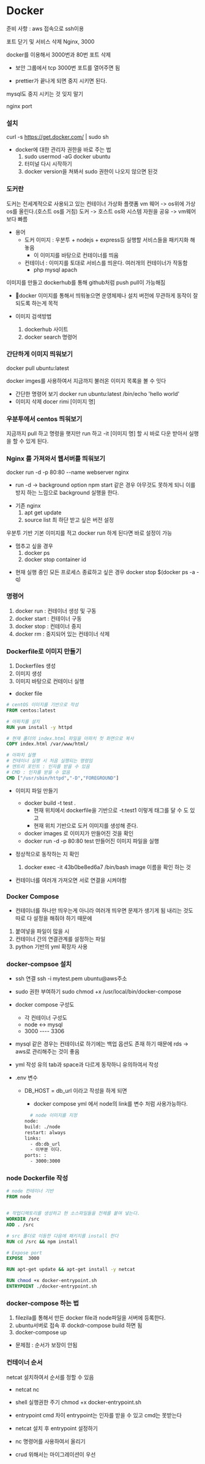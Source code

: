 # Docker

준비 사항 : aws 접속으로 ssh이용

포트 닫기 및 서비스 삭제 Nginx, 3000

docker를 이용해서 3000번과 80번 포트 삭제

- 보안 그룹에서 tcp 3000번 포트를 열어주면 됨

- prettier가 끝나게 되면 중지 시키면 된다.

mysql도 중지 시키는 것 잊지 말기

nginx port

### 설치

curl -s https://get.docker.com/ | sudo sh

- docker에 대한 관리자 권한을 바로 주는 법
  1. sudo usermod -aG docker ubuntu
  2. 터미널 다시 시작하기
  3. docker version을 쳐봐서 sudo 권한이 나오지 않으면 된것

### 도커란

도커는 전세계적으로 사용되고 있는 컨테이너 가상화 플랫폼
vm 웨어 -> os위에 가상 os를 올린다.(호스트 os를 거침)
도커 -> 호스트 os와 시스템 자원을 공유 -> vm웨어 보다 빠름

- 용어
  - 도커 이미지 : 우분투 + nodejs + express등 실행할 서비스들을 패키지화 해놓음
    - 이 이미지를 바탕으로 컨테이너를 띄움
  - 컨테이너 : 이미지를 토대로 서비스를 띄운다. 여러개의 컨테이너가 작동함
    - php mysql apach

이미지를 만들고 dockerhub를 통해 github처럼 push pull이 가능해짐

- docker 이미지를 통해서 띄워놓으면 운영체제나 설치 버전에 무관하게 동작이 잘 되도록 하는게 목적

- 이미지 검색방법
  1. dockerhub 사이트
  2. docker search 명령어

### 간단하게 이미지 띄워보기

docker pull ubuntu:latest

docker imges를 사용하여서 지금까지 불러온 이미지 목록을 볼 수 잇다

- 간단한 명령어 보기
  docker run ubuntu:latest /bin/echo 'hello world'
- 이미지 삭제
  docer rimi [이미지 명]

### 우분투에서 centos 띄워보기

지금까지 pull 하고 명령을 햇지만 run 하고 -it [이미지 명] 할 시 바로 다운 받아서 실행을 할 수 있게 된다.

### Nginx 를 가져와서 웹서버를 띄워보기

docker run -d -p 80:80 --name webserver nginx

- run -d -> background option
  npm start 같은 경우 아무것도 못하게 되니 이를 방지 하는 느낌으로 background 실행을 한다.

* 기존 nginx
  1. apt get update
  2. source list 최 하단 받고 싶은 버전 설정

우분투 기반 기본 이미지를 적고 docker run 하게 된다면 바로 설정이 가능

- 멈추고 싶을 경우
  1. docker ps
  1. docker stop container id

* 현재 실행 중인 모든 프로세스 종료하고 싶은 경우
  docker stop $(docker ps -a -q)

### 명령어

1. docker run : 컨테이너 생성 및 구동
1. docker start : 컨테이너 구동
1. docker stop : 컨테이너 중지
1. docker rm : 중지되어 있는 컨테이너 삭제

### Dockerfile로 이미지 만들기

1. Dockerfiles 생성
1. 이미지 생성
1. 이미지 바탕으로 컨테이너 실행

- docker file

```dockerfile
# centOS 이미지를 기반으로 작성
FROM centos:latest

# 아파치를 설치
RUN yum install -y httpd

# 현재 폴더의 index.html 파일을 아파치 첫 화면으로 복사
COPY index.html /var/www/html/

# 아파치 실행
# 컨테이너 실행 시 처음 실행되는 명령임
# 엔트리 포인트 : 인자를 받을 수 있음
# CMD : 인자를 받을 수 없음
CMD ["/usr/sbin/httpd","-D","FOREGROUND"]
```

- 이미지 파일 만들기

  - docker build -t test .
    - 현재 위치에서 dockerfile을 기반으로 -t:test1 이렇게 태그를 달 수 도 있고
    - 현재 위치 기반으로 도커 이미지를 생성해 준다.
  - docker images 로 이미지가 만들어진 것을 확인
  - docker run -d -p 80:80 test
    만들어진 이미지 파일을 실행

* 정상적으로 동작하는 지 확인

  1.  docker exec -it 43b0be8ed6a7 /bin/bash
      image 이름을 확인 하는 것

* 컨테이너를 여러개 가져오면 서로 연결을 시켜야함

### Docker Compose

- 컨테이너를 하나만 띄우는게 아니라 여러개 띄우면 문제가 생기게 됨
  내리는 것도 따로 다 설정을 해줘야 하기 때문에

1. 붙여넣을 파일이 많을 시
1. 컨테이너 간의 연결관계를 설정하는 파일
1. python 기반의 yml 확장자 사용

### docker-compsoe 설치

- ssh 연결
  ssh -i mytest.pem ubuntu@aws주소

* sudo 권한 부여하기
  sudo chmod +x /usr/local/bin/docker-compose

* docker compose 구성도

  - 각 컨테이너 구성도
  - node <-> mysql
  - 3000 ---- 3306

* mysql 같은 경우는 컨테이너로 하기에는 백업 옵션도 존재 하기 때문에 rds -> aws로 관리해주는 것이 좋음

* yml 작성 유의
  tab과 space과 다르게 동작하니 유의하여서 작성

* .env 변수

  - DB_HOST = db_url 이라고 작성을 하게 되면

    - docker compose yml 에서 node의 link를 변수 처럼 사용가능하다.

    ```dockerfile
      # node 이미지를 지정
    node:
    build: ./node
    restart: always
    links:
      - db:db_url
      - 이부분 이다.
    ports: :
      - 3000:3000
    ```

### node Dockerfile 작성

```dockerfile
# node 컨테이너 기반
FROM node


# 작업디렉토리를 생성하고 현 소스파일들을 전체를 붙여 넣는다.
WORKDIR /src
ADD . /src

# src 폴더로 이동한 다음에 패키지를 install 한다
RUN cd /src && npm install

# Expose port
EXPOSE  3000

RUN apt-get update && apt-get install -y netcat

RUN chmod +x docker-entrypoint.sh
ENTRYPOINT ./docker-entrypoint.sh
```

### docker-compose 하는 법

1. filezila를 통해서 만든 docker file과 node파일을 서버에 등록한다.
1. ubuntu서버로 접속 후 dockdr-compose build 하면 됨
1. docker-compose up

- 문제점 : 순서가 보장이 안됨

### 컨테이너 순서

netcat 설치하여서 순서를 정할 수 있음

- netcat
  nc

* shell 실행권한 주기
  chmod +x docker-entrypoint.sh

* entrypoint cmd 차이
  entrypoint는 인자를 받을 수 있고 cmd는 못받는다

* netcat 설치 후 entrypoint 설정하기

* nc 명령어를 사용하여서 올리기

* crud 위해서는 마이그레이션이 우선
